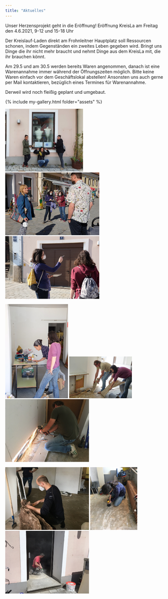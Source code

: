 ```yaml
---
title: "Aktuelles"
---
```


Unser Herzensprojekt geht in die Eröffnung!
Eröffnung KreisLa am Freitag den 4.6.2021, 9-12 und 15-18 Uhr

Der Kreislauf-Laden direkt am Frohnleitner Hauptplatz soll Ressourcen schonen, indem Gegenständen ein zweites Leben gegeben wird. Bringt uns Dinge die ihr nicht mehr braucht und nehmt Dinge aus dem KreisLa mit, die ihr brauchen könnt.

Am 29.5 und am 30.5 werden bereits Waren angenommen, danach ist eine Warenannahme immer während der Öffnungszeiten möglich. Bitte keine Waren einfach vor dem Geschäftslokal abstellen! Ansonsten uns auch gerne per Mail kontaktieren, bezüglich eines Termines für Warenannahme.

Derweil wird noch fleißig geplant und umgebaut.


{% include my-gallery.html folder="assets" %}

<img src="assets/KreisLaComingSoon.jpeg" alt="drawing" width="248"/> <img src="assets/vormLaden.jpg" alt="drawing" width="300"/> <img src="assets/DSCF4580.jpg" alt="drawing" width="300"/>

<img src="assets/DSCF4920.jpg" alt="drawing" width="200"/> <img src="assets/DSCF4944.jpg" alt="drawing" width="200"/> <img src="assets/IMG_1684.jpg" alt="drawing" height="200"/>

<img src="assets/IMG_1708.jpg" alt="drawing" height="200"/> <img src="assets/IMG_1712.jpg" alt="drawing" height="200"/> <img src="assets/IMG_5169.jpg" alt="drawing" height="200"/>
